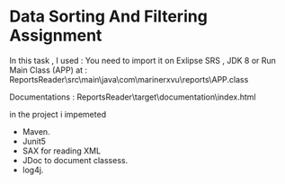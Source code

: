 # Data Sorting And Filtering Assignment 

In this task , I used :
You need to import it on Exlipse SRS , JDK 8
or Run Main Class (APP) at : ReportsReader\src\main\java\com\marinerxvu\reports\APP.class

Documentations : ReportsReader\target\documentation\index.html

in the project i impemeted 
- Maven.
- Junit5
- SAX for reading XML
- JDoc to document classess.
- log4j.
